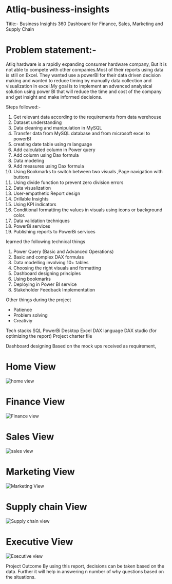 # Atliq-business-insights

Title:- Business Insights 360 Dashboard for Finance, Sales, Marketing and Supply Chain

# Problem statement:-
Atliq hardware is a rapidly expanding consumer hardware company, But it is not able to compete with other companies.Most of their reports using data is still on Excel.
They wanted use a powerBI for their data driven decision making and wanted to reduce timing by manually data collection and visualization in excel.My goal is to implement an advanced analysical solution using power BI that will reduce the time and cost of the company and get insight and make informed decisions.

Steps followed:-
1. Get relevant data according to the requirements from data werehouse
2. Dataset understanding
3. Data cleaning and manipulation in MySQL
4. Transfer data from MySQL database and from microsoft excel to powerBI
5. creating date table using m language
6. Add calculated column in Power query
7. Add column using Dax formula
8. Data modeling
9. Add measures using Dax formula
10. Using Bookmarks to switch between two visuals ,Page navigation with buttons
11. Using divide function to prevent zero division errors
12. Data visualization
13. User-empathetic Report design
14. Drillable Insights
15. Using KPI indicators
16. Conditional formatting the values in visuals using icons or background color.
17. Data validation techniques
18. PowerBi services
19. Publishing reports to PowerBi services

 learned the following technical things

1. Power Query (Basic and Advanced Operations) 
2. Basic and complex DAX formulas
3. Data modelling involving 10+ tables
4. Choosing the right visuals and formatting
5. Dashboard designing principles
6. Using bookmarks
7. Deploying in Power BI service
8. Stakeholder Feedback Implementation

 Other things during the project
 - Patience
 - Problem solving
 - Creativiy

Tech stacks
SQL
PowerBi Desktop
Excel
DAX language
DAX studio (for optimizing the report)
Project charter file

Dashboard designing
Based on the mock ups received as requirement,

# Home View
![home view](https://github.com/hardikabhalala/Atliq-business-insights/assets/139356154/a5d209df-313b-4b5d-b499-9d1efdbdd19a)

# Finance View
![Finance view](https://github.com/hardikabhalala/Atliq-business-insights/assets/139356154/ba352b3e-6f4f-4d91-9fcc-25127e3cb08d)

# Sales View
![sales view](https://github.com/hardikabhalala/Atliq-business-insights/assets/139356154/b8c2a2a4-1889-46a0-bd07-fea6a3b11a9b)

# Marketing View
![Marketing View](https://github.com/hardikabhalala/Atliq-business-insights/assets/139356154/f5ad1bc9-4723-426c-b559-66c96513674d)

# Supply chain View
![Supply chain view](https://github.com/hardikabhalala/Atliq-business-insights/assets/139356154/97cc1b98-b657-496e-b0a1-923ca69e73dd)

# Executive View
![Executive view](https://github.com/hardikabhalala/Atliq-business-insights/assets/139356154/edf4ade0-31cf-49b7-b213-27bfa5f65d08)


Project Outcome
By using this report, decisions can be taken based on the data. Further it will help in answering n number of why questions based on the situations.
